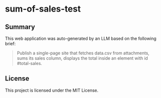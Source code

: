 # sum-of-sales-test

## Summary
This web application was auto-generated by an LLM based on the following brief:
> Publish a single-page site that fetches data.csv from attachments, sums its sales column, displays the total inside an element with id #total-sales.

## License
This project is licensed under the MIT License.